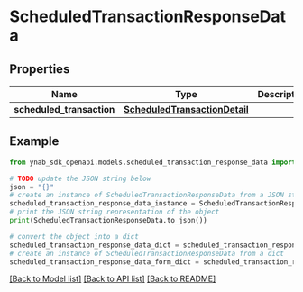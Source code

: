 # ScheduledTransactionResponseData


## Properties

Name | Type | Description | Notes
------------ | ------------- | ------------- | -------------
**scheduled_transaction** | [**ScheduledTransactionDetail**](ScheduledTransactionDetail.md) |  | 

## Example

```python
from ynab_sdk_openapi.models.scheduled_transaction_response_data import ScheduledTransactionResponseData

# TODO update the JSON string below
json = "{}"
# create an instance of ScheduledTransactionResponseData from a JSON string
scheduled_transaction_response_data_instance = ScheduledTransactionResponseData.from_json(json)
# print the JSON string representation of the object
print(ScheduledTransactionResponseData.to_json())

# convert the object into a dict
scheduled_transaction_response_data_dict = scheduled_transaction_response_data_instance.to_dict()
# create an instance of ScheduledTransactionResponseData from a dict
scheduled_transaction_response_data_form_dict = scheduled_transaction_response_data.from_dict(scheduled_transaction_response_data_dict)
```
[[Back to Model list]](../README.md#documentation-for-models) [[Back to API list]](../README.md#documentation-for-api-endpoints) [[Back to README]](../README.md)


